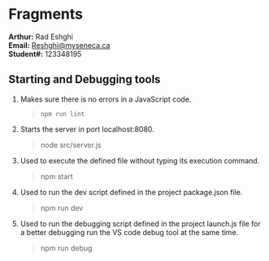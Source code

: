 # Fragments

**Arthur:** Rad Eshghi\
**Email:** Reshghi@myseneca.ca\
**Student#:** 123348195

## Starting and Debugging tools

1. Makes sure there is no errors in a JavaScript code.

   > `npm run lint`

2. Starts the server in port localhost:8080.

   > node src/server.js

3. Used to execute the defined file without typing its execution command.

   > npm start

4. Used to run the dev script defined in the project package.json file.

   > npm run dev

5. Used to run the debugging script defined in the project launch.js file for a better debugging run the VS code debug tool at the same time.

   > npm run debug
